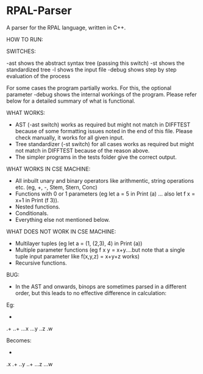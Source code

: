 # RPAL-Parser
A parser for the RPAL language, written in C++.

HOW TO RUN: <switch list> <target filename>

SWITCHES:

-ast shows the abstract syntax tree (passing this switch)
-st shows the standardized tree
-l shows the input file
-debug shows step by step evaluation of the process

For some cases the program partially works. For this, the optional parameter -debug shows the internal workings of the program.
Please refer below for a detailed summary of what is functional.

WHAT WORKS:

- AST (-ast switch) works as required but might not match in DIFFTEST because of some formatting issues noted in the end of this file. Please check manually, it works for all given input.
- Tree standardizer (-st switch) for all cases works as required but might not match in DIFFTEST because of the reason above.
- The simpler programs in the tests folder give the correct output.

WHAT WORKS IN CSE MACHINE:

- All inbuilt unary and binary operators like arithmentic, string operations etc. (eg, +, -, Stem, Stern, Conc)
- Functions with 0 or 1 parameters (eg let a = 5 in Print (a) ... also let f x = x+1 in Print (f 3)).
- Nested functions.
- Conditionals.
- Everything else not mentioned below.

WHAT DOES NOT WORK IN CSE MACHINE:

- Multilayer tuples (eg let a = (1, (2,3), 4) in Print (a))
- Multiple parameter functions (eg f x y = x+y....but note that a single tuple input parameter like f(x,y,z) = x+y+z works)
- Recursive functions.

BUG:

- In the AST and onwards, binops are sometimes parsed in a different order, but this leads to no effective difference in calculation:

Eg:

+
.+
..+
...x
...y
..z
.w

Becomes:

+
.x
.+
..y
..+
...z
...w
